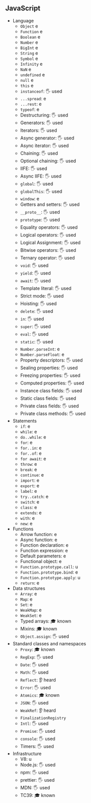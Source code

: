## JavaScript

- Language
  - `Object` e
  - `Function` e
  - `Boolean` e
  - `Number` e
  - `BigInt` e
  - `String` e
  - `Symbol` e
  - `Infinity` e
  - `NaN` e
  - `undefined` e
  - `null` e
  - `this` e
  - `instanceof`: 🖐️ used
  - `...spread`: e
  - `...rest`: e
  - `typeof`: e
  - Destructuring: 🖐️ used
  - Generators: 🖐️ used
  - Iterators: 🖐️ used
  - Async generator: 🖐️ used
  - Async iterator: 🖐️ used
  - Chaining: 🖐️ used
  - Optional chaining: 🖐️ used
  - IIFE: 🖐️ used
  - Async IIFE: 🖐️ used
  - `global`: 🖐️ used
  - `globalThis`: 🖐️ used
  - `window`: e
  - Getters and setters: 🖐️ used
  - `__proto__`: 🖐️ used
  - `prototype`: 🖐️ used
  - Equality operators: 🖐️ used
  - Logical operators: 🖐️ used
  - Logical Assignment: 🖐️ used
  - Bitwise operators: 🖐️ used
  - Ternary operator: 🖐️ used
  - `void`: 🖐️ used
  - `yield`: 🖐️ used
  - `await`: 🖐️ used
  - Template literal: 🖐️ used
  - Strict mode: 🖐️ used
  - Hoisting: 🖐️ used
  - `delete`: 🖐️ used
  - `in`: 🖐️ used
  - `super`: 🖐️ used
  - `eval`: 🖐️ used
  - `static`: 🖐️ used
  - `Number.parseInt`: e
  - `Number.parseFloat`: e
  - Property descriptors: 🖐️ used
  - Sealing properties: 🖐️ used
  - Freezing properties: 🖐️ used
  - Computed properties: 🖐️ used
  - Instance class fields: 🖐️ used
  - Static class fields: 🖐️ used
  - Private class fields: 🖐️ used
  - Private class methods: 🖐️ used
- Statements
  - `if`: e
  - `while`: e
  - `do..while`: e
  - `for`: e
  - `for..in`: e
  - `for..of`: e
  - `for await`: e
  - `throw`: e
  - `break`: e
  - `continue`: e
  - `import`: e
  - `export`: e
  - `label`: e
  - `try..catch`: e
  - `switch`: e
  - `class`: e
  - `extends`: e
  - `with`: e
  - `new`: e
- Functions
  - Arrow function: e
  - Async function: e
  - Function declaration: e
  - Function expression: e
  - Default parameters: e
  - Functional object: e
  - `Function.prototype.call`: u
  - `Function.prototype.bind`: e
  - `Function.prototype.apply`: u
  - `return`: e
- Data structures
  - `Array`: e
  - `Map`: e
  - `Set`: e
  - `WeakMap`: e
  - `WeakSet`: e
  - Typed arrays: 🎓 known
  - Mixins: 🎓 known
  - `Object.assign`: 🖐️ used
- Standard classes and namespaces
  - `Proxy`: 🎓 known
  - `RegExp`: 🖐️ used
  - `Date`: 🖐️ used
  - `Math`: 🖐️ used
  - `Reflect`: 👂 heard
  - `Error`: 🖐️ used
  - `Atomics`: 🎓 known
  - `JSON`: 🖐️ used
  - `WeakRef`: 👂 heard
  - `FinalizationRegistry`
  - `Intl`: 🖐️ used
  - `Promise`: 🖐️ used
  - `console`: 🖐️ used
  - Timers: 🖐️ used
- Infrastructure
  - V8: u
  - Node.js: 🖐️ used
  - npm: 🖐️ used
  - prettier: 🖐️ used
  - MDN: 🖐️ used
  - TC39: 🎓 known
